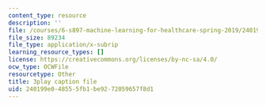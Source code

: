 ```yaml
---
content_type: resource
description: ''
file: /courses/6-s897-machine-learning-for-healthcare-spring-2019/240199e048555fb1be9272059657f8d1_g5v-NvNoJQQ.vtt
file_size: 89234
file_type: application/x-subrip
learning_resource_types: []
license: https://creativecommons.org/licenses/by-nc-sa/4.0/
ocw_type: OCWFile
resourcetype: Other
title: 3play caption file
uid: 240199e0-4855-5fb1-be92-72059657f8d1
---
```

